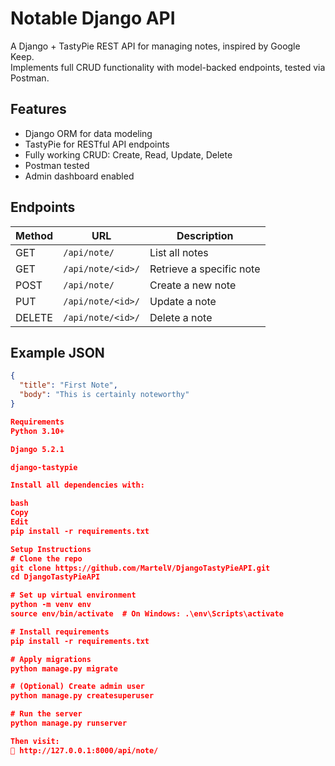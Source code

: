 # Notable Django API

A Django + TastyPie REST API for managing notes, inspired by Google Keep.  
Implements full CRUD functionality with model-backed endpoints, tested via Postman.

## Features

- Django ORM for data modeling
- TastyPie for RESTful API endpoints
- Fully working CRUD: Create, Read, Update, Delete
- Postman tested
- Admin dashboard enabled

## Endpoints

| Method | URL                      | Description              |
|--------|--------------------------|--------------------------|
| GET    | `/api/note/`             | List all notes           |
| GET    | `/api/note/<id>/`        | Retrieve a specific note |
| POST   | `/api/note/`             | Create a new note        |
| PUT    | `/api/note/<id>/`        | Update a note            |
| DELETE | `/api/note/<id>/`        | Delete a note            |

## Example JSON

```json
{
  "title": "First Note",
  "body": "This is certainly noteworthy"
}

Requirements
Python 3.10+

Django 5.2.1

django-tastypie

Install all dependencies with:

bash
Copy
Edit
pip install -r requirements.txt

Setup Instructions
# Clone the repo
git clone https://github.com/MartelV/DjangoTastyPieAPI.git
cd DjangoTastyPieAPI

# Set up virtual environment
python -m venv env
source env/bin/activate  # On Windows: .\env\Scripts\activate

# Install requirements
pip install -r requirements.txt

# Apply migrations
python manage.py migrate

# (Optional) Create admin user
python manage.py createsuperuser

# Run the server
python manage.py runserver

Then visit:
📍 http://127.0.0.1:8000/api/note/
